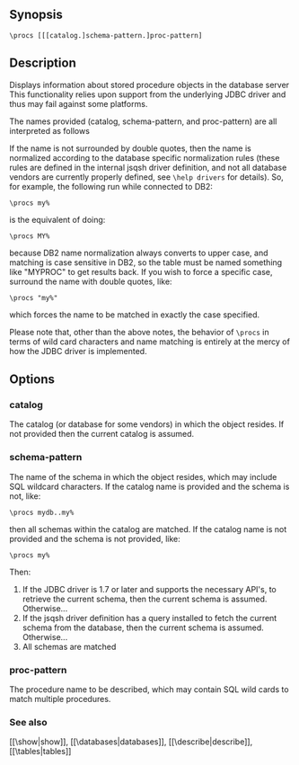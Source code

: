 ## Synopsis

`\procs [[[catalog.]schema-pattern.]proc-pattern]`
              
## Description

Displays information about stored procedure objects in the database server
This functionality relies upon support from the underlying JDBC driver
and thus may fail against some platforms. 
   
The names provided (catalog, schema-pattern, and proc-pattern) are 
all interpreted as follows
   
If the name is not surrounded by double quotes, then the name is normalized
according to the database specific normalization rules (these rules are
defined in the internal jsqsh driver definition, and not all database
vendors are currently properly defined, see `\help drivers` for details).
So, for example, the following run while connected to DB2:
       
    \procs my%
   
is the equivalent of doing:
   
    \procs MY%
       
because DB2 name normalization always converts to upper case, and matching
is case sensitive in DB2, so the table must be named something like "MYPROC" 
to get results back.  If you wish to force a specific case, surround 
the name with double quotes, like:
   
    \procs "my%"
   
which forces the name to be matched in exactly the case specified.
   
Please note that, other than the above notes, the behavior of `\procs` in 
terms of wild card characters and name matching is entirely at the mercy
of how the JDBC driver is implemented.
   
## Options

### catalog

The catalog (or database for some vendors) in which the object resides. 
If not provided then the current catalog is assumed.

### schema-pattern

The name of the schema in which the object resides, which may include 
SQL wildcard characters. If the catalog name is provided and the schema 
is not, like:
                  
    \procs mydb..my%
               
then all schemas within the catalog are matched.  If the catalog
name is not provided and the schema is not provided, like:
               
    \procs my%

Then:

1. If the JDBC driver is 1.7 or later and supports the
   necessary API's, to retrieve the current schema, then the 
   current schema is assumed.  Otherwise...
2. If the jsqsh driver definition has a query installed to
   fetch the current schema from the database, then the 
   current schema is assumed. Otherwise...
3. All schemas are matched
               
### proc-pattern

The procedure name to be described, which may contain SQL wild cards 
to match multiple procedures.        

### See also

[[\show|show]], [[\databases|databases]], [[\describe|describe]], [[\tables|tables]]
